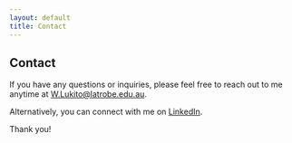 ```yaml
---
layout: default
title: Contact
---
```


## Contact

If you have any questions or inquiries, please feel free to reach out to me anytime at [W.Lukito@latrobe.edu.au](mailto:W.Lukito@latrobe.edu.au).  

Alternatively, you can connect with me on [LinkedIn](https://www.linkedin.com/in/williamdlukito).  

Thank you!
